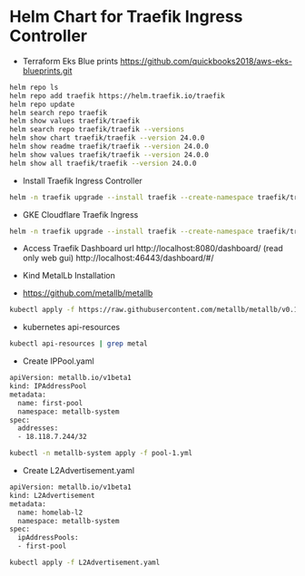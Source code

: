 # Helm Chart for Traefik Ingress Controller

- Terraform Eks Blue prints https://github.com/quickbooks2018/aws-eks-blueprints.git

```bash
helm repo ls
helm repo add traefik https://helm.traefik.io/traefik
helm repo update
helm search repo traefik
helm show values traefik/traefik
helm search repo traefik/traefik --versions
helm show chart traefik/traefik --version 24.0.0
helm show readme traefik/traefik --version 24.0.0
helm show values traefik/traefik --version 24.0.0
helm show all traefik/traefik --version 24.0.0
```

- Install Traefik Ingress Controller

```bash
helm -n traefik upgrade --install traefik --create-namespace traefik/traefik --version 24.0.0 --values=values.yaml --wait
```

- GKE Cloudflare Traefik Ingress
```bash
helm -n traefik upgrade --install traefik --create-namespace traefik/traefik --version 24.0.0 --values=gke-values.yaml --wait
```

- Access Traefik Dashboard url http://localhost:8080/dashboard/ (read only web gui) http://localhost:46443/dashboard/#/

- Kind MetalLb Installation
- https://github.com/metallb/metallb
```bash
kubectl apply -f https://raw.githubusercontent.com/metallb/metallb/v0.13.12/config/manifests/metallb-native.yaml
```
- kubernetes api-resources
```bash
kubectl api-resources | grep metal
```
- Create IPPool.yaml
```bash
apiVersion: metallb.io/v1beta1
kind: IPAddressPool
metadata:
  name: first-pool
  namespace: metallb-system
spec:
  addresses:
  - 18.118.7.244/32
```
```bash
kubectl -n metallb-system apply -f pool-1.yml
```
- Create L2Advertisement.yaml
```bash
apiVersion: metallb.io/v1beta1
kind: L2Advertisement
metadata:
  name: homelab-l2
  namespace: metallb-system
spec:
  ipAddressPools:
  - first-pool
```
```bash
kubectl apply -f L2Advertisement.yaml
```
